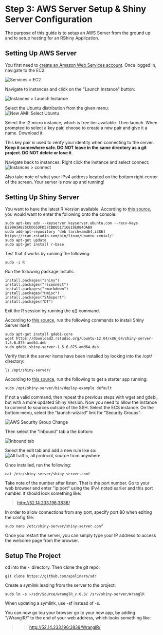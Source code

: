 # Step 3: AWS Server Setup & Shiny Server Configuration
The purpose of this guide is to setup an AWS Server from the ground up and to setup hosting for an RShiny Application.

## Setting Up AWS Server
You first need to [create an Amazon Web Services account](https://aws.amazon.com/console/). Once logged in, navigate to the EC2:

![Services > EC2](./img/EC2MenuFind.png "Finding EC2 From the Homepage")

Navigate to instances and click on the "Launch Instance" button:

![Instances > Launch Instance](./img/LaunchNewInstanceFind.png "Launch new instance find")

Select the Ubuntu distribution from the given menu:
![New AMI: Select Ubuntu](./img/NewAMIMenu.png "New AMI Menu")

Select the t2.micro instance, which is free tier available. Then launch. When prompted to select a key pair, choose to create a new pair and give it a name. Download it.

This key pair is used to verify your identity when connecting to the server. **Keep it somewhere safe. DO NOT leave in the same directory as a git project. DO NOT delete or lose it**.

Navigate back to instances. Right click the instance and select connect:
![Instances > connect](./img/ConnectToAWSInstance.png "Connect to the new instance")

Also take note of what your IPv4 address located on the bottom right corner of the screen. Your server is now up and running!

## Setting Up Shiny Server
You want to have the latest R Version available. According to [this source](https://www.digitalocean.com/community/tutorials/how-to-install-r-on-ubuntu-16-04-2), you would want to enter the following onto the console:

	sudo apt-key adv --keyserver keyserver.ubuntu.com --recv-keys E298A3A825C0D65DFD57CBB651716619E084DAB9
	sudo add-apt-repository 'deb [arch=amd64,i386] https://cran.rstudio.com/bin/linux/ubuntu xenial/'
	sudo apt-get update
	sudo apt-get install r-base

Test that it works by running the following:

	sudo -i R

Run the following package installs:

	install.packages("shiny")
	install.packages("rsconnect")
	install.packages("rmarkdown")
	install.packages("Hmisc")
	install.packages("SASxport")
	install.packages("DT")

Exit the R session by running the q() command.

According to [this source](https://www.rstudio.com/products/shiny/download-server/), run the following commands to install Shiny Server itself:

	sudo apt-get install gdebi-core
	wget https://download3.rstudio.org/ubuntu-12.04/x86_64/shiny-server-1.5.6.875-amd64.deb
	sudo gdebi shiny-server-1.5.6.875-amd64.deb

Verify that it the server items have been installed by looking into the /opt/ directory:

	ls /opt/shiny-server/

According to [this source](https://www.r-bloggers.com/installing-rstudio-shiny-server-on-aws/), run the following to get a starter app running:

	sudo /opt/shiny-server/bin/deploy-example default

If not a valid command, then repeat the previous steps with wget and gdebi, but with a more updated Shiny Version. Now you need to allow the instance to connect to sources outside of the SSH. Select the ECS instance. On the bottom menu, select the "launch-wizard" link for "Security Groups":

![AWS Security Group Change](./img/AWSSecurityGroups.png "AWS Get To Change Security Group Menu")

Then select the "Inbound" tab a the bottom:

![Inbound tab](./img/AWSChangeInbound.png "Inbound tab")

Select the edit tab and add a new rule like so:
![All traffic, all protocol, source from anywhere](./img/AWSChangeInbound.png "New group Instance")

Once installed, run the following:

	cat /etc/shiny-server/shiny-server.conf

Take note of the number after listen. That is the port number. Go to your web browser and enter "ip:port" using the IPv4 noted earlier and this port number. It should look something like:
>http://52.14.233.196:3838/

In order to allow connections from any port, specify port 80 when editing the config file:

	sudo nano /etc/shiny-server/shiny-server.conf 

Once you restart the server, you can simply type your IP address to access the welcome page from the browser.

## Setup The Project
cd into the ~ directory. Then clone the git repo:

	git clone https://github.com/apolinaro/sdr

Create a symlink leading from the server to the project:

	sudo ln -s ~/sdr/Source/wranglR_v.0.3/ /srv/shiny-server/WranglR

When updating a symlink, use -sf instead of -s.

You can now go tou your browser go to your new app, by adding "/WranglR/" to the end of your web address, which looks something like:
>>http://52.14.233.196:3838/WranglR/
